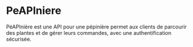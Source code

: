 # PeAPIniere
PéAPInière est une API pour une pépinière permet aux clients de parcourir des plantes et de gérer leurs commandes, avec une authentification sécurisée.